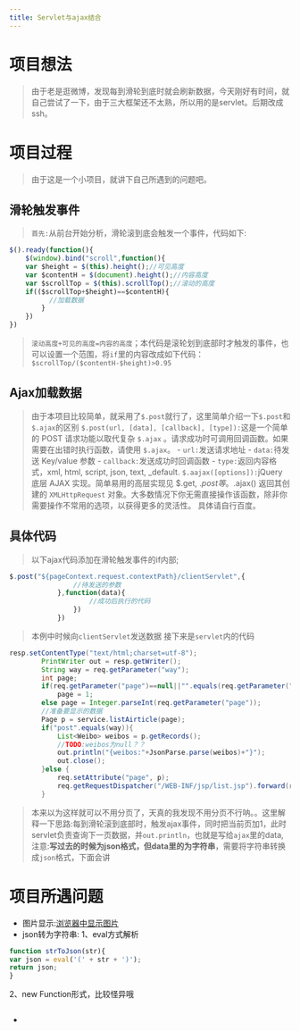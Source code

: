 ```yaml
---
title: Servlet与ajax结合
---
```

# 项目想法
> 由于老是逛微博，发现每到滑轮到底时就会刷新数据，今天刚好有时间，就自己尝试了一下，由于三大框架还不太熟，所以用的是servlet。后期改成ssh。

# 项目过程
> 由于这是一个小项目，就讲下自己所遇到的问题吧。
## 滑轮触发事件
> `首先:`从前台开始分析，滑轮滚到底会触发一个事件，代码如下:
``` js
$().ready(function(){
	$(window).bind("scroll",function(){
	var $height = $(this).height();//可见高度
	var $contentH = $(document).height();//内容高度
	var $scrollTop = $(this).scrollTop();//滚动的高度
	if(($scrollTop+$height)==$contentH){
		  //加载数据
		}
	})
})
```
> `滚动高度+可见的高度=内容的高度`；本代码是滚轮划到底部时才触发的事件，也可以设置一个范围，将`if`里的内容改成如下代码：`$scrollTop/($contentH-$height)>0.95`

## Ajax加载数据
> 由于本项目比较简单，就采用了`$.post`就行了，这里简单介绍一下`$.post`和`$.ajax`的区别
> `$.post(url, [data], [callback], [type]):`这是一个简单的 POST 请求功能以取代复杂 `$.ajax` 。请求成功时可调用回调函数。如果需要在出错时执行函数，请使用 `$.ajax`。
    - `url:`发送请求地址
    - `data:`待发送 Key/value 参数
    - `callback:`发送成功时回调函数
    - `type:`返回内容格式，xml, html, script, json, text, _default.
> `$.aajax([options]):`jQuery 底层 AJAX 实现。简单易用的高层实现见 $.get, $.post 等。$.ajax() 返回其创建的 `XMLHttpRequest` 对象。大多数情况下你无需直接操作该函数，除非你需要操作不常用的选项，以获得更多的灵活性。 具体请自行百度。

## 具体代码
> 以下ajax代码添加在滑轮触发事件的if内部;
``` js
$.post("${pageContext.request.contextPath}/clientServlet",{
				//待发送的参数
			},function(data){
				    //成功后执行的代码
				})
			})
```
> 本例中时候向`clientServlet`发送数据
> 接下来是`servlet`内的代码
``` java
resp.setContentType("text/html;charset=utf-8");
		PrintWriter out = resp.getWriter();
		String way = req.getParameter("way");
		int page;
		if(req.getParameter("page")==null||"".equals(req.getParameter("page")))
			page = 1;
		else page = Integer.parseInt(req.getParameter("page"));
		//准备要显示的数据
		Page p = service.listAirticle(page);
		if("post".equals(way)){
			List<Weibo> weibos = p.getRecords();
			//TODO:weibos为null？？
			out.println("{weibos:"+JsonParse.parse(weibos)+"}");
			out.close();
		}else {
			req.setAttribute("page", p);
			req.getRequestDispatcher("/WEB-INF/jsp/list.jsp").forward(req, resp);
		}
```
> 本来以为这样就可以不用分页了，天真的我发现不用分页不行呐。。这里解释一下思路:每到滑轮滚到底部时，触发ajax事件，同时把当前页加1，此时servlet负责查询下一页数据，并`out.println`，也就是写给`ajax`里的data,注意:**写过去的时候为json格式，但data里的为字符串**，需要将字符串转换成`json`格式，下面会讲

# 项目所遇问题
- 图片显示:[浏览器中显示图片](https://super3h.me/2017/02/15/J2EE-%E5%9B%BE%E7%89%87%E6%98%BE%E7%A4%BA/)
- json转为字符串:
1、eval方式解析
``` js
function strToJson(str){
var json = eval('(' + str + ')');
return json;
} 
```
2、new Function形式，比较怪异哦
``` js
```
- 